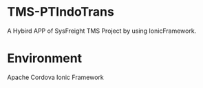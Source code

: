 # TMS-PTIndoTrans
A Hybird APP of SysFreight TMS Project by using IonicFramework.

# Environment
Apache Cordova
Ionic Framework